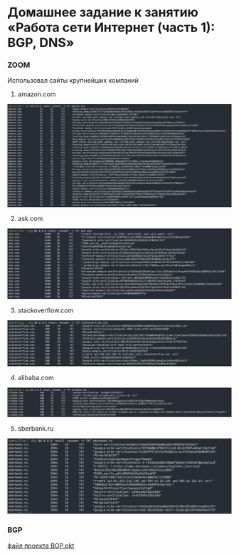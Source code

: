 # Домашнее задание к занятию «Работа сети Интернет (часть 1): BGP, DNS»

### ZOOM

Использовал сайты крупнейших компаний

1. amazon.com

![amazon](./assets/1.png)

2. ask.com

![amazon](./assets/2.png)

3. stackoverflow.com

![stackoverflow](./assets/3.png)

4. alibaba.com

![alibaba](./assets/4.png)

5. sberbank.ru

![alibaba](./assets/5.png)


### BGP

[файл проекта BGP.pkt](./assets/BGP.pkt)